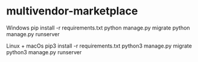 # multivendor-marketplace

Windows
pip install -r requirements.txt
python manage.py migrate
python manage.py runserver


Linux + macOs
pip3 install -r requirements.txt
python3 manage.py migrate
python3 manage.py runserver
